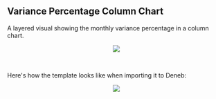 ## Variance Percentage Column Chart
A layered visual showing the monthly variance percentage in a column chart.
<br />
<p align="center">
  <img src="https://github.com/shadfrigui/vega-lite/blob/6116ae41fdb3cbd0b4612d9b41b089ab7c127e7d/deneb-templates/variance-percentage-column-chart/images/variance-percentage-column-chart.png" />
</p>
<br />

Here's how the template looks like when importing it to Deneb:
<br />

<p align="center">
  <img src="https://github.com/shadfrigui/vega-lite/blob/6116ae41fdb3cbd0b4612d9b41b089ab7c127e7d/deneb-templates/variance-percentage-column-chart/images/variance-percentage-column-chart-ts.png" />
</p>
<br />
